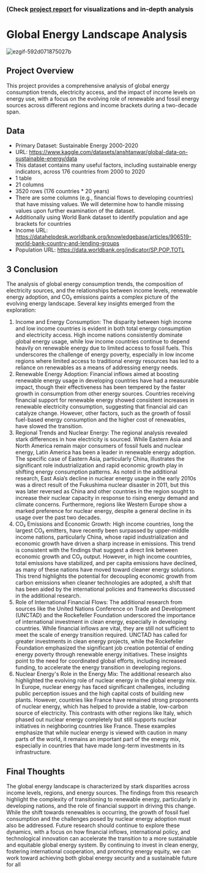 ### (Check [project report](https://github.com/nshafikh/Global-Energy-Landscape-Analysis/blob/main/Project%20Report.pdf) for visualizations and in-depth analysis
# Global Energy Landscape Analysis
![ezgif-592d071875027b](https://github.com/user-attachments/assets/e4ff814d-9593-4d46-ba6e-3c02cceba495)


## Project Overview

This project provides a comprehensive analysis of global energy consumption trends, electricity access, and the impact of income levels on energy use, with a focus on the evolving role of renewable and fossil energy sources across different regions and income brackets during a two-decade span.

## Data

- Primary Dataset: Sustainable Energy 2000-2020
- URL: https://www.kaggle.com/datasets/anshtanwar/global-data-on-sustainable-energy/data
- This dataset contains many useful factors, including sustainable energy indicators, across 176 countries from 2000 to 2020
- 1 table
- 21 columns
- 3520 rows (176 countries * 20 years)
- There are some columns (e.g., financial flows to developing countries) that have missing values. We will determine how to handle missing values upon further examination of the dataset.
- Additionally using World Bank dataset to identify population and age brackets for countries
- Income URL: https://datahelpdesk.worldbank.org/knowledgebase/articles/906519-world-bank-country-and-lending-groups
- Population URL: https://data.worldbank.org/indicator/SP.POP.TOTL

## 3 Conclusion
The analysis of global energy consumption trends, the composition of electricity sources, and the relationships between
income levels, renewable energy adoption, and CO₂ emissions paints a complex picture of the evolving energy
landscape. Several key insights emerged from the exploration:

1. Income and Energy Consumption: The disparity between high income and low income countries is evident in
both total energy consumption and electricity access. High income nations consistently dominate global energy
usage, while low income countries continue to depend heavily on renewable energy due to limited access to
fossil fuels. This underscores the challenge of energy poverty, especially in low income regions where limited
access to traditional energy resources has led to a reliance on renewables as a means of addressing energy
needs.
2. Renewable Energy Adoption: Financial inflows aimed at boosting renewable energy usage in developing
countries have had a measurable impact, though their effectiveness has been tempered by the faster growth in
consumption from other energy sources. Countries receiving financial support for renewable energy showed
consistent increases in renewable electricity consumption, suggesting that financial aid can catalyze change.
However, other factors, such as the growth of fossil fuel-based energy consumption and the higher cost of
renewables, have slowed the transition.
3. Regional Trends and Nuclear Energy: The regional analysis revealed stark differences in how electricity is
sourced. While Eastern Asia and North America remain major consumers of fossil fuels and nuclear energy,
Latin America has been a leader in renewable energy adoption. The specific case of Eastern Asia, particularly
China, illustrates the significant role industrialization and rapid economic growth play in shifting energy
consumption patterns. As noted in the additional research, East Asia’s decline in nuclear energy usage in the
early 2010s was a direct result of the Fukushima nuclear disaster in 2011, but this was later reversed as China
and other countries in the region sought to increase their nuclear capacity in response to rising energy demand
and climate concerns. Furthermore, regions like Western Europe show a marked preference for nuclear energy,
despite a general decline in its usage over the past two decades.
4. CO₂ Emissions and Economic Growth: High income countries, long the largest CO₂ emitters, have recently
been surpassed by upper-middle income nations, particularly China, whose rapid industrialization and
economic growth have driven a sharp increase in emissions. This trend is consistent with the findings that
suggest a direct link between economic growth and CO₂ output. However, in high income countries, total
emissions have stabilized, and per capita emissions have declined, as many of these nations have moved
toward cleaner energy solutions. This trend highlights the potential for decoupling economic growth from
carbon emissions when cleaner technologies are adopted, a shift that has been aided by the international
policies and frameworks discussed in the additional research.
5. Role of International Financial Flows: The additional research from sources like the United Nations
Conference on Trade and Development (UNCTAD) and the Rockefeller Foundation underscored the
importance of international investment in clean energy, especially in developing countries. While financial
inflows are vital, they are still not sufficient to meet the scale of energy transition required. UNCTAD has
called for greater investments in clean energy projects, while the Rockefeller Foundation emphasized the
significant job creation potential of ending energy poverty through renewable energy initiatives. These insights
point to the need for coordinated global efforts, including increased funding, to accelerate the energy transition
in developing regions.
6. Nuclear Energy's Role in the Energy Mix: The additional research also highlighted the evolving role of nuclear
energy in the global energy mix. In Europe, nuclear energy has faced significant challenges, including public
perception issues and the high capital costs of building new plants. However, countries like France have
remained strong proponents of nuclear energy, which has helped to provide a stable, low-carbon source of
electricity. This contrasts with other regions like Italy, which phased out nuclear energy completely but still
supports nuclear initiatives in neighboring countries like France. These examples emphasize that while nuclear
energy is viewed with caution in many parts of the world, it remains an important part of the energy mix,
especially in countries that have made long-term investments in its infrastructure.

## Final Thoughts
The global energy landscape is characterized by stark disparities across income levels, regions, and energy sources. The
findings from this research highlight the complexity of transitioning to renewable energy, particularly in developing
nations, and the role of financial support in driving this change. While the shift towards renewables is occurring, the
growth of fossil fuel consumption and the challenges posed by nuclear energy adoption must also be addressed. Future
research should continue to explore these dynamics, with a focus on how financial inflows, international policy, and
technological innovation can accelerate the transition to a more sustainable and equitable global energy system. By
continuing to invest in clean energy, fostering international cooperation, and promoting energy equity, we can work
toward achieving both global energy security and a sustainable future for all
